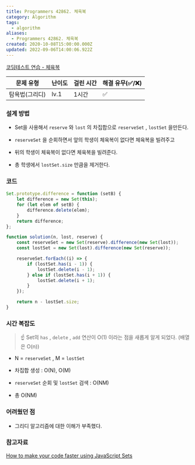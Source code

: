 ```yaml
---
title: Programmers 42862. 체육복
category: Algorithm
tags:
  - algorithm
aliases:
  - Programmers 42862. 체육복
created: 2020-10-08T15:00:00.000Z
updated: 2022-09-06T14:00:06.922Z
---
```


<Metadata />

[코딩테스트 연습 - 체육복](https://programmers.co.kr/learn/courses/30/lessons/42862)

| 문제 유형      | 난이도 | 걸린 시간 | 해결 유무(✅/❌) |
| -------------- | ------ | --------- | ---------------- |
| 탐욕법(그리디) | lv.1   | 1시간     | ✅               |

### 설계 방법

- Set을 사용해서 `reserve` 와 `lost` 의 차집합으로 `reserveSet` , `lostSet` 을만든다.

- `reserveSet` 을 순회하면서 앞의 학생이 체육복이 없다면 체육복을 빌려주고

- 뒤의 학생이 체육복이 없다면 체육복을 빌려준다.

- 총 학생에서 `lostSet.size` 만큼을 제거한다.

### 코드

```javascript
Set.prototype.difference = function (setB) {
	let difference = new Set(this);
	for (let elem of setB) {
		difference.delete(elem);
	}
	return difference;
};

function solution(n, lost, reserve) {
	const reserveSet = new Set(reserve).difference(new Set(lost));
	const lostSet = new Set(lost).difference(new Set(reserve));

	reserveSet.forEach((i) => {
		if (lostSet.has(i - 1)) {
			lostSet.delete(i - 1);
		} else if (lostSet.has(i + 1)) {
			lostSet.delete(i + 1);
		}
	});

	return n - lostSet.size;
}
```

### 시간 복잡도

> ☝ Set의 `has` , `delete` , `add` 연산이 O(1) 이라는 점을 새롭게 알게 되었다. (배열은 O(n))

- N = `reserveSet` , M = `lostSet`

- 차집합 생성 : O(N), O(M)

- `reserveSet` 순회 및 `lostSet` 검색 : O(NM)

- 총 O(NM)

### 어려웠던 점

- 그리디 알고리즘에 대한 이해가 부족했다.

### 참고자료

[How to make your code faster using JavaScript Sets](https://medium.com/@bretcameron/how-to-make-your-code-faster-using-javascript-sets-b432457a4a77)

